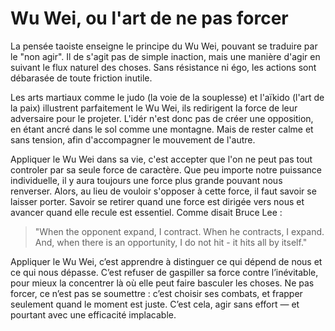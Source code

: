 # Wu Wei, ou l'art de ne pas forcer

La pensée taoiste enseigne le principe du Wu Wei, pouvant se traduire par le "non agir". Il de s'agit pas de simple inaction, mais une manière d'agir en suivant le flux naturel des choses. Sans résistance ni égo, les actions sont débarasée de toute friction inutile.

Les arts martiaux comme le judo (la voie de la souplesse) et l'aïkido (l'art de la paix) illustrent parfaitement le Wu Wei, ils redirigent la force de leur adversaire pour le projeter. L'idér n'est donc pas de créer une opposition, en étant ancré dans le sol comme une montagne. Mais de rester calme et sans tension, afin d'accompagner le mouvement de l'autre.

Appliquer le Wu Wei dans sa vie, c'est accepter que l'on ne peut pas tout controler par sa seule force de caractère. Que peu importe notre puissance individuelle, il y aura toujours une force plus grande pouvant nous renverser. Alors, au lieu de vouloir s'opposer à cette force, il faut savoir se laisser porter. Savoir se retirer quand une force est dirigée vers nous et avancer quand elle recule est essentiel. Comme disait Bruce Lee :
> "When the opponent expand, I contract. When he contracts, I expand. And, when there is an opportunity, I do not hit - it hits all by itself."

Appliquer le Wu Wei, c’est apprendre à distinguer ce qui dépend de nous et ce qui nous dépasse. C’est refuser de gaspiller sa force contre l’inévitable, pour mieux la concentrer là où elle peut faire basculer les choses. Ne pas forcer, ce n’est pas se soumettre : c’est choisir ses combats, et frapper seulement quand le moment est juste. C’est cela, agir sans effort — et pourtant avec une efficacité implacable.